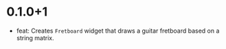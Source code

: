 # 0.1.0+1

- feat: Creates `Fretboard` widget that draws a guitar fretboard based on a string matrix.
